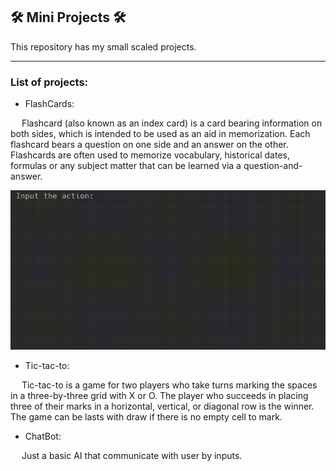 ## :hammer_and_wrench: Mini Projects :hammer_and_wrench:

This repository has my small scaled projects. 

<hr>

### List of projects:

- FlashCards:

&emsp; Flashcard (also known as an index card) is a card bearing information on both sides, which is intended to be used as an aid in memorization. Each flashcard bears a question on one side and an answer on the other. Flashcards are often used to memorize vocabulary, historical dates, formulas or any subject matter that can be learned via a question-and-answer.

![](https://github.com/mehmetkirlak/mini-projects/blob/main/mini-projects/Flashcards/flashcard.gif)

- Tic-tac-to:

&emsp; Tic-tac-to is a game for two players who take turns marking the spaces in a three-by-three grid with X or O. The player who succeeds in placing three of their marks in a horizontal, vertical, or diagonal row is the winner. The game can be lasts with draw if there is no empty cell to mark.

- ChatBot:

&emsp; Just a basic AI that communicate with user by inputs.
